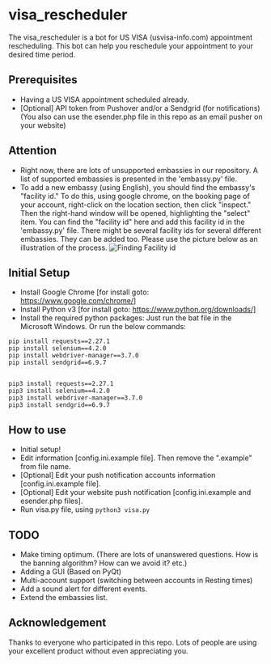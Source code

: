 # visa_rescheduler
The visa_rescheduler is a bot for US VISA (usvisa-info.com) appointment rescheduling. This bot can help you reschedule your appointment to your desired time period.

## Prerequisites
- Having a US VISA appointment scheduled already.
- [Optional] API token from Pushover and/or a Sendgrid (for notifications)(You also can use the esender.php file in this repo as an email pusher on your website)

## Attention
- Right now, there are lots of unsupported embassies in our repository. A list of supported embassies is presented in the 'embassy.py' file.
- To add a new embassy (using English), you should find the embassy's "facility id." To do this, using google chrome, on the booking page of your account, right-click on the location section, then click "inspect." Then the right-hand window will be opened, highlighting the "select" item. You can find the "facility id" here and add this facility id in the 'embassy.py' file. There might be several facility ids for several different embassies. They can be added too. Please use the picture below as an illustration of the process.
![Finding Facility id](https://github.com/Soroosh-N/us_visa_scheduler/blob/main/_img.png?raw=true)

## Initial Setup
- Install Google Chrome [for install goto: https://www.google.com/chrome/]
- Install Python v3 [for install goto: https://www.python.org/downloads/]
- Install the required python packages: Just run the bat file in the Microsoft Windows. Or run the below commands:
```
pip install requests==2.27.1
pip install selenium==4.2.0
pip install webdriver-manager==3.7.0
pip install sendgrid==6.9.7


pip3 install requests==2.27.1
pip3 install selenium==4.2.0
pip3 install webdriver-manager==3.7.0
pip3 install sendgrid==6.9.7
```

## How to use
- Initial setup!
- Edit information [config.ini.example file]. Then remove the ".example" from file name.
- [Optional] Edit your push notification accounts information [config.ini.example file].
- [Optional] Edit your website push notification [config.ini.example and esender.php files].
- Run visa.py file, using `python3 visa.py`

## TODO
- Make timing optimum. (There are lots of unanswered questions. How is the banning algorithm? How can we avoid it? etc.)
- Adding a GUI (Based on PyQt)
- Multi-account support (switching between accounts in Resting times)
- Add a sound alert for different events.
- Extend the embassies list.

## Acknowledgement
Thanks to everyone who participated in this repo. Lots of people are using your excellent product without even appreciating you.
